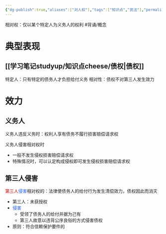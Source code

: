 ```yaml
---
{"dg-publish":true,"aliases":["对人权"],"tags":["知识点","民法"],"permalink":"/学习笔记studyup/知识点cheese/相对权/","dgPassFrontmatter":true,"created":"2024-07-05T11:29:05.407+08:00","updated":"2024-10-24T18:49:01.967+08:00"}
---
```


相对权：仅以某个特定人为义务人的权利 #背诵/概念 

# 典型表现
## [[学习笔记studyup/知识点cheese/债权\|债权]] 
特定人：只有特定的债务人才负担给付义务
相对性：债权不对第三人发生效力
# 效力
## 义务人
义务人违反义务时：权利人享有债务不履行损害赔偿请求权

义务人侵害相对权时
- 一般不发生侵权损害赔偿请求权
- 特殊情况时，可以认定构成侵权即可发生侵权损害赔偿请求权
## 第三人侵害
<font color="#c00000">第三人</font><font color="#245bdb">侵害</font>相对权的：法律使债务人的给付行为发生清偿效力，债权因此而消灭
- 第三人：未获授权
- <font color="#245bdb">侵害</font>
	- 受领了债务人的给付并据为己有
	- 第三人故意以违背公序良俗的方式侵害债权
- 原则：符合信赖保护要件的
